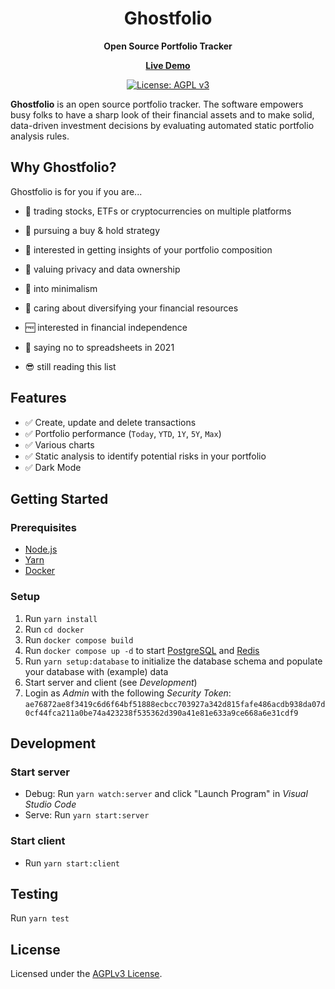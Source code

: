 <div align="center">
  <h1>Ghostfolio</h1>
  <p>
    <strong>Open Source Portfolio Tracker</strong>
  </p>
  <p>
    <a href="https://ghostfol.io"><strong>Live Demo</strong></a>
  </p>
  <p>
    <a href="https://www.gnu.org/licenses/agpl-3.0" rel="nofollow">
      <img src="https://img.shields.io/badge/License-AGPL%20v3-blue.svg" alt="License: AGPL v3">
    </a>
  </p>
</div>

**Ghostfolio** is an open source portfolio tracker. The software empowers busy folks to have a sharp look of their financial assets and to make solid, data-driven investment decisions by evaluating automated static portfolio analysis rules.

## Why Ghostfolio?

Ghostfolio is for you if you are...

- 💼 trading stocks, ETFs or cryptocurrencies on multiple platforms

- 🏦 pursuing a buy & hold strategy

- 🎯 interested in getting insights of your portfolio composition

- 👻 valuing privacy and data ownership

- 🧘 into minimalism

- 🧺 caring about diversifying your financial resources

- 🆓 interested in financial independence

- 🙅 saying no to spreadsheets in 2021

- 😎 still reading this list

## Features

- ✅ Create, update and delete transactions
- ✅ Portfolio performance (`Today`, `YTD`, `1Y`, `5Y`, `Max`)
- ✅ Various charts
- ✅ Static analysis to identify potential risks in your portfolio
- ✅ Dark Mode

## Getting Started

### Prerequisites

- [Node.js](https://nodejs.org/en/download)
- [Yarn](https://yarnpkg.com/en/docs/install)
- [Docker](https://www.docker.com/products/docker-desktop)

### Setup

1. Run `yarn install`
2. Run `cd docker`
3. Run `docker compose build`
4. Run `docker compose up -d` to start [PostgreSQL](https://www.postgresql.org) and [Redis](https://redis.io)
5. Run `yarn setup:database` to initialize the database schema and populate your database with (example) data
6. Start server and client (see _Development_)
7. Login as _Admin_ with the following _Security Token_: `ae76872ae8f3419c6d6f64bf51888ecbcc703927a342d815fafe486acdb938da07d0cf44fca211a0be74a423238f535362d390a41e81e633a9ce668a6e31cdf9`

## Development

### Start server

- Debug: Run `yarn watch:server` and click "Launch Program" in _Visual Studio Code_
- Serve: Run `yarn start:server`

### Start client

- Run `yarn start:client`

## Testing

Run `yarn test`

## License

Licensed under the [AGPLv3 License](https://www.gnu.org/licenses/agpl-3.0.html).

